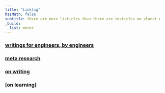 ```yaml
---
title: "Linklog"
hasMath: false
subtitle: there are more listicles than there are testicles on planet earth. this is yet another. 
_build:
  list: never
---
```


### [writings for engineers, by engineers](/awesomeblogs)

### [meta research](/metaresearch)

### [on writing](/onwriting)

### [on learning]
